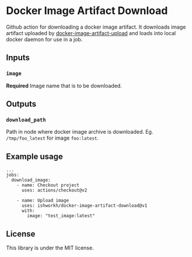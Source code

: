 # Docker Image Artifact Download

Github action for downloading a docker image artifact. It downloads image artifact uploaded by [docker-image-artifact-upload](https://github.com/ishworkh/docker-image-artifact-upload) and loads into local docker daemon for use in a job.

## Inputs

### `image`

**Required** Image name that is to be downloaded.

## Outputs

### `download_path`

Path in node where docker image archive is downloaded. Eg. `/tmp/foo_latest` for image `foo:latest`.

## Example usage

```
...
jobs:
  download_image:
    - name: Checkout project
      uses: actions/checkout@v2

    - name: Upload image
      uses: ishworkh/docker-image-artifact-download@v1
      with:
        image: "test_image:latest"

```

## License
This library is under the MIT license.
